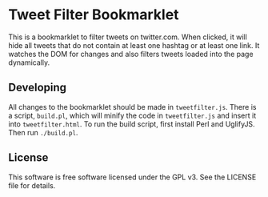 Tweet Filter Bookmarklet
========================

This is a bookmarklet to filter tweets on twitter.com. When clicked, it will
hide all tweets that do not contain at least one hashtag or at least one
link. It watches the DOM for changes and also filters tweets loaded into
the page dynamically.

Developing
----------
All changes to the bookmarklet should be made in `tweetfilter.js`. There is a
script, `build.pl`, which will minify the code in `tweetfilter.js` and insert
it into `tweetfilter.html`. To run the build script, first install
Perl and UglifyJS. Then run `./build.pl`.

License
-------
This software is free software licensed under the GPL v3. See the LICENSE
file for details.

